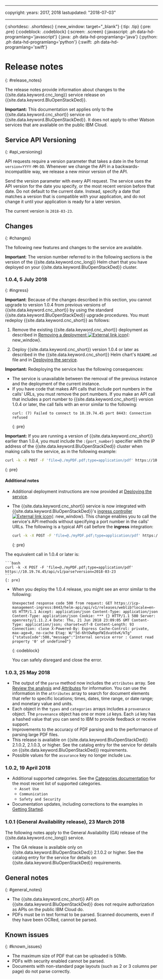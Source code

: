 
---

copyright:
  years: 2017, 2018
lastupdated: "2018-07-03"

---

{:shortdesc: .shortdesc}
{:new_window: target="_blank"}
{:tip: .tip}
{:pre: .pre}
{:codeblock: .codeblock}
{:screen: .screen}
{:javascript: .ph data-hd-programlang='javascript'}
{:java: .ph data-hd-programlang='java'}
{:python: .ph data-hd-programlang='python'}
{:swift: .ph data-hd-programlang='swift'}

# Release notes
{: #release_notes}

The release notes provide information about changes to the {{site.data.keyword.cnc_long}} service release on {{site.data.keyword.BluOpenStackDed}}.

**Important:** This documentation set applies only to the {{site.data.keyword.cnc_short}} service on {{site.data.keyword.BluOpenStackDed}}. It does not apply to other Watson services that are available on the public IBM Cloud.

## Service API Versioning
{: #api_versioning}

API requests require a version parameter that takes a date in the format `version=YYYY-MM-DD`. Whenever we change the API in a backwards-incompatible way, we release a new minor version of the API.

Send the version parameter with every API request. The service uses the API version for the date you specify, or the most recent version before that date. Do not default to the current date. Instead, specify a date that matches a version that is compatible with your application, and do not change it until your application is ready for a later version.

The current version is `2018-03-23`.

## Changes
{: #changes}

The following new features and changes to the service are available.

**Important**: The version number referred to in the following sections is the version of the {{site.data.keyword.cnc_long}} Helm chart that you have deployed on your {{site.data.keyword.BluOpenStackDed}} cluster.

### 1.0.4, 5 July 2018
{: #ingress}

**Important**: Because of the changes described in this section, you cannot upgrade to version 1.0.4 from previous versions of {{site.data.keyword.cnc_short}} by using the standard {{site.data.keyword.BluOpenStackDed}} upgrade procedures. You must redeploy {{site.data.keyword.cnc_short}} as follows:

1.  Remove the existing {{site.data.keyword.cnc_short}} deployment as described in [Removing a deployment ![External link icon](../../icons/launch-glyph.svg "External link icon")](https://www.ibm.com/support/knowledgecenter/SSBS6K_2.1.0.3/manage_applications/remove_app.html){: new_window}.

1.  Deploy {{site.data.keyword.cnc_short}} version 1.0.4 or later as described in the {{site.data.keyword.cnc_short}} Helm chart's `README.md` file and in [Deploying the service](/docs/services/compare-and-comply/deploy.html).

**Important:** Redeploying the service has the following consequences:

- The service is unavailable between the removal of the previous instance and the deployment of the current instance.
- If you have code that makes API calls that include port numbers in the calls' URLs, you must remove the port numbers. If you make an API call that includes a port number to {{site.data.keyword.cnc_short}} version 1.0.4 or later, the call fails with an error similar to the following:
  ```
  curl: (7) Failed to connect to 10.19.74.45 port 8443: Connection refused
  ```
  {: pre}

**Important:** If you are running a version of {{site.data.keyword.cnc_short}} earlier than 1.0.4, you must include the `:{port_number}` specifier with the IP address of the {{site.data.keyword.BluOpenStackDed}} cluster when making calls to the service, as in the following example:
```bash
curl -k -X POST -F 'file=@./myPDF.pdf;type=application/pdf' https://10.19.74.45:8443/api/v1/parse?version=2018-03-23
```
{: pre}

#### Additional notes

-   Additional deployment instructions are now provided at [Deploying the service](/docs/services/compare-and-comply/deploy.html).
-   The {{site.data.keyword.cnc_short}} service is now integrated with {{site.data.keyword.BluOpenStackDed}}'s [ingress controller ![External link icon](../../icons/launch-glyph.svg "External link icon")](https://www.ibm.com/support/knowledgecenter/SSBS6K_2.1.0.3/getting_started/components.html){: new_window}. This change enables you to call the service's API methods without specifying a port number in the calls' URLs. The following is a typical API call before the **ingress** integration:

    ```bash
    curl -k -X POST -F 'file=@./myPDF.pdf;type=application/pdf' https://10.19.74.45:8443/api/v1/parse?version=2018-03-23
    ```
    {: pre}

  The equivalent call in 1.0.4 or later is:

    ```bash
    curl -k -X POST -F 'file=@./myPDF.pdf;type=application/pdf' https://10.19.74.45/api/v1/parse?version=2018-03-23
    ```
    {: pre}

- When you deploy the 1.0.4 release, you might see an error similar to the following:

    ```
    Unexpected response code 500 from request: GET https://icp-management-ingress:8443/helm-api/api/v1/releases/weblib?locale=en-US HTTP/1.1 Accept: application/json Content-Type: application/json Content-Type: application/json Cookie: *** {} HTTP/1.1 500 Server: openresty/1.11.2.4 Date: Thu, 21 Jun 2018 23:09:05 GMT Content-Type: application/json; charset=utf-8 Content-Length: 93 Connection: close X-Powered-By: Express Cache-Control: private, max-age=0, no-cache Etag: W/"5d-6htOwRqeFWIdvat6vK/kTg" {"statusCode":500,"message":"Internal service error : Cannot read property '0' of undefined"}
    ```
    {: codeblock}

    You can safely disregard and close the error.

### 1.0.3, 25 May 2018

- The output of the `parse` method now includes the `attributes` array. See [Review the analysis](/docs/services/compare-and-comply/getting-started.html#review_analysis) and [Attributes](/docs/services/compare-and-comply/parsing.html#attributes) for information. You can use the information in the `attributes` array to search for document elements that refer to specific locations; times, dates, time range, or date range; and monetary value and units.
- Each object in the `types` and `categories` arrays includes a `provenance` object. The `provenance` object has one or more `id` keys. Each `id` key has a hashed value that you can send to IBM to provide feedback or receive support.
- Improvements to the accuracy of PDF parsing and to the performance of parsing large PDF files.
- This release is available on {{site.data.keyword.BluOpenStackDed}} 2.1.0.2, 2.1.0.3, or higher. See the catalog entry for the service for details on {{site.data.keyword.BluOpenStackDed}} requirements.
- Possible values for the `assurance` key no longer include `Low`.

### 1.0.2, 19 April 2018

- Additional supported categories. See the [Categories documentation](/docs/services/compare-and-comply/parsing.html#contract_categories) for the most recent list of supported categories.
    - `Asset Use`
    - `Communication`
    - `Safety and Security`
-  Documentation updates, including corrections to the examples in [Getting Started](/docs/services/compare-and-comply/getting-started.html).

### 1.0.1 (General Availability release), 23 March 2018

The following notes apply to the General Availability (GA) release of the {{site.data.keyword.cnc_long}} service.

- The GA release is available only on {{site.data.keyword.BluOpenStackDed}} 2.1.0.2 or higher. See the catalog entry for the service for details on {{site.data.keyword.BluOpenStackDed}} requirements.

## General notes
{: #general_notes}

- The {{site.data.keyword.cnc_short}} API on {{site.data.keyword.BluOpenStackDed}} does not require authorization as APIs on the public IBM Cloud do.
 - PDFs must be in text format to be parsed. Scanned documents, even if they have been OCRed, cannot be parsed.

## Known issues
{: #known_issues}

- The maximum size of PDF that can be uploaded is 50Mb.
- PDFs with security enabled cannot be parsed.
- Documents with non-standard page layouts (such as 2 or 3 columns per page) do not parse correctly.
